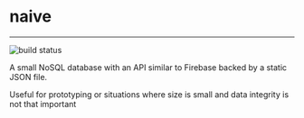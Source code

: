 # naive

---

![build status](https://api.travis-ci.org/nvandoorn/naive.svg?branch=master "Build Status")

A small NoSQL database with an API similar to Firebase backed by a static JSON file.

Useful for prototyping or situations where size is small and data integrity is not that important
